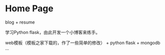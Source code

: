 # Home Page

blog + resume

学习Python flask，由此开发一个小博客来练手。

web模板（模板之家下载的，作了一些简单的修改）
\+
python flask 
\+
mongodb
...
